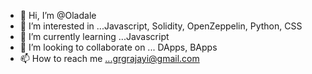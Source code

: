 - 👋 Hi, I’m @Oladale
- 👀 I’m interested in ...Javascript, Solidity, OpenZeppelin, Python, CSS
- 🌱 I’m currently learning ...Javascript
- 💞️ I’m looking to collaborate on ... DApps, BApps
- 📫 How to reach me ...grgrajayi@gmail.com

<!---
Oladale/Oladale is a ✨ special ✨ repository because its `README.md` (this file) appears on your GitHub profile.
You can click the Preview link to take a look at your changes.
--->
